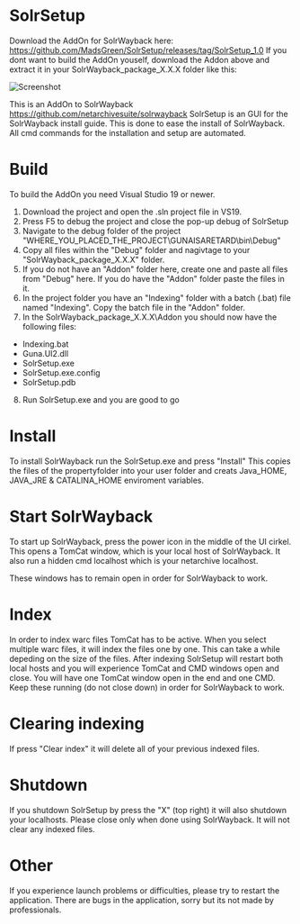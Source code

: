 # SolrSetup
Download the AddOn for SolrWayback here: https://github.com/MadsGreen/SolrSetup/releases/tag/SolrSetup_1.0
If you dont want to build the AddOn youself, download the Addon above and extract it in your SolrWayback_package_X.X.X folder like this:

![Screenshot](https://i.imgur.com/cqeX8KE.png)

This is an AddOn to SolrWayback https://github.com/netarchivesuite/solrwayback
SolrSetup is an GUI for the SolrWayback install guide. This is done to ease the install of SolrWayback. 
All cmd commands for the installation and setup are automated. 



# Build
To build the AddOn you need Visual Studio 19 or newer. 
1. Download the project and open the .sln project file in VS19. 
2. Press F5 to debug the project and close the pop-up debug of SolrSetup
3. Navigate to the debug folder of the project "WHERE_YOU_PLACED_THE_PROJECT\GUNAISARETARD\bin\Debug\"
4. Copy all files within the "Debug" folder and nagivtage to your "SolrWayback_package_X.X.X" folder.
5. If you do not have an "Addon" folder here, create one and paste all files from "Debug" here. If you do have the "Addon" folder paste the files in it. 
6. In the project folder you have an "Indexing" folder with a batch (.bat) file named "Indexing". Copy the batch file in the "Addon" folder. 
7. In the SolrWayback_package_X.X.X\Addon you should now have the following files:
  - Indexing.bat
  - Guna.UI2.dll
  - SolrSetup.exe
  - SolrSetup.exe.config
  - SolrSetup.pdb
8. Run SolrSetup.exe and you are good to go

# Install
To install SolrWayback run the SolrSetup.exe and press "Install"
This copies the files of the propertyfolder into your user folder and creats Java_HOME, JAVA_JRE & CATALINA_HOME enviroment variables.

# Start SolrWayback 
To start up SolrWayback, press the power icon in the middle of the UI cirkel. 
This opens a TomCat window, which is your local host of SolrWayback. It also run a hidden cmd localhost which is your netarchive localhost.

These windows has to remain open in order for SolrWayback to work.

# Index
In order to index warc files TomCat has to be active. 
When you select multiple warc files, it will index the files one by one. This can take a while depeding on the size of the files.
After indexing SolrSetup will restart both local hosts and you will experience TomCat and CMD windows open and close. 
You will have one TomCat window open in the end and one CMD. Keep these running (do not close down) in order for SolrWayback to work. 

# Clearing indexing
If press "Clear index" it will delete all of your previous indexed files. 

# Shutdown
If you shutdown SolrSetup by press the "X" (top right) it will also shutdown your localhosts. Please close only when done using SolrWayback. 
It will not clear any indexed files. 

# Other
If you experience launch problems or difficulties, please try to restart the application. 
There are bugs in the application, sorry but its not made by professionals. 

